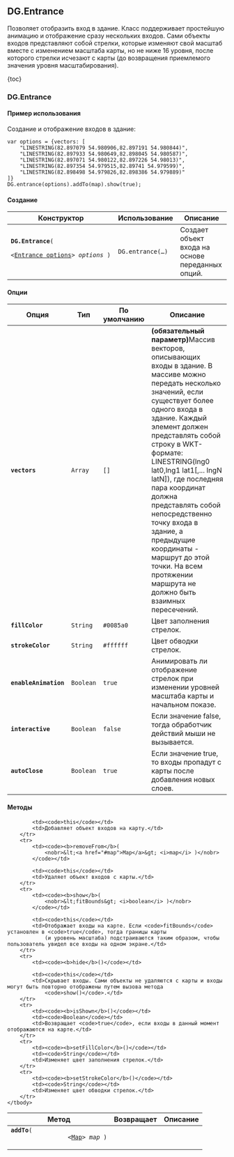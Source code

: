 ## DG.Entrance

Позволяет отобразить вход в здание. Класс поддерживает простейшую анимацию и отображение сразу нескольких входов. Сами
объекты входов представляют собой стрелки, которые изменяют свой масштаб вместе с изменением масштаба карты, но не ниже
16 уровня, после которого стрелки исчезают с карты (до возвращения приемлемого значения уровня масштабирования).

{toc}

### DG.Entrance

#### Пример использования

Создание и отображение входов в здание:

    var options = {vectors: [
        "LINESTRING(82.897079 54.980906,82.897191 54.980844)",
        "LINESTRING(82.897933 54.980649,82.898045 54.980587)",
        "LINESTRING(82.897071 54.980122,82.897226 54.98013)",
        "LINESTRING(82.897354 54.979515,82.89741 54.979599)",
        "LINESTRING(82.898498 54.979826,82.898386 54.979889)"
    ]}
    DG.entrance(options).addTo(map).show(true);

#### Создание

<table>
    <thead>
        <tr>
            <th>Конструктор</th>
            <th>Использование</th>
            <th>Описание</th>
        </tr>
    </thead>
    <tbody>
        <tr>
            <td><code><b>DG.Entrance</b>(
                <nobr>&lt;<a href="#entrance-options">Entrance options</a>&gt; <i>options</i> )</nobr>
            </code></td>
            <td><code>DG.entrance(&hellip;)</code></td>
            <td>Создает объект входа на основе переданных опций.</td>
        </tr>
    </tbody>
</table>

#### Опции

<table>
    <thead>
        <tr>
            <th>Опция</th>
            <th>Тип</th>
            <th>По умолчанию</th>
            <th>Описание</th>
        </tr>
    </thead>
    <tbody>
        <tr>
            <td><code><b>vectors</b></code></td>
            <td><code>Array</td>
            <td><code>[]</code></td>
            <td><b>(обязательный параметр)</b>Массив векторов, описывающих входы в здание. В массиве можно передать
                несколько значений, если существует более одного входа в здание. Каждый элемент должен представлять
                собой строку в WKT-формате: LINESTRING(lng0 lat0,lng1 lat1[,... lngN latN]), где последняя пара координат
                должна представлять собой непосредственно точку входа в здание, а предыдущие координаты - маршрут до этой точки.
                На всем протяжении маршрута не должно быть взаимных пересечений.</td>
        </tr>
        <tr>
            <td><code><b>fillColor</b></code></td>
            <td><code>String</td>
            <td><code>#0085a0</code></td>
            <td>Цвет заполнения стрелок.</td>
        </tr>
        <tr>
            <td><code><b>strokeColor</b></code></td>
            <td><code>String</td>
            <td><code>#ffffff</code></td>
            <td>Цвет обводки стрелок.</td>
        </tr>
        <tr>
            <td><code><b>enableAnimation</b></code></td>
            <td><code>Boolean</td>
            <td><code>true</code></td>
            <td>Анимировать ли отображение стрелок при изменении уровней масштаба карты и начальном показе.</td>
        </tr>
        <tr>
            <td><code><b>interactive</b></code></td>
            <td><code>Boolean</td>
            <td><code>false</code></td>
            <td>Если значение false, тогда обработчик действий мыши не вызывается.</td>
        </tr>
        <tr>
            <td><code><b>autoClose</b></code></td>
            <td><code>Boolean</td>
            <td><code>true</code></td>
            <td>Если значение true, то входы пропадут с карты после добавления новых слоев.</td>
        </tr>
    </tbody>
</table>

#### Методы

<table>
    <thead>
        <tr>
            <th>Метод</th>
            <th>Возвращает</th>
            <th>Описание</th>
        </tr>
    </thead>
    <tbody>
        <tr>
            <td><code><b>addTo</b>(
                <nobr>&lt;<a href="#map">Map</a>&gt; <i>map</i> )</nobr>
            </code></td>

            <td><code>this</code></td>
            <td>Добавляет объект входов на карту.</td>
        </tr>
        <tr>
            <td><code><b>removeFrom</b>(
                <nobr>&lt;<a href="#map">Map</a>&gt; <i>map</i> )</nobr>
            </code></td>

            <td><code>this</code></td>
            <td>Удаляет объект входов с карты.</td>
        </tr>
        <tr>
            <td><code><b>show</b>(
                <nobr>&lt;fitBounds&gt; <i>boolean</i> )</nobr>
            </code></td>

            <td><code>this</code></td>
            <td>Отображает входы на карте. Если <code>fitBounds</code> установлен в <code>true</code>, тогда границы карты
                (и уровень масштаба) подстраиваются таким образом, чтобы пользователь увидел все входы на одном экране.</td>
        </tr>
        <tr>
            <td><code><b>hide</b>()</code></td>

            <td><code>this</code></td>
            <td>Скрывает входы. Сами объекты не удаляются с карты и входы могут быть повторно отображены путем вызова метода
                <code>show()</code>.</td>
        </tr>
        <tr>
            <td><code><b>isShown</b>()</code></td>
            <td><code>Boolean</code></td>
            <td>Возвращает <code>true</code>, если входы в данный момент отображаются на карте.</td>
        </tr>
        <tr>
            <td><code><b>setFillColor</b>()</code></td>
            <td><code>String</code></td>
            <td>Изменяет цвет заполнения стрелок.</td>
        </tr>
        <tr>
            <td><code><b>setStrokeColor</b>()</code></td>
            <td><code>String</code></td>
            <td>Изменяет цвет обводки стрелок.</td>
        </tr>
    </tbody>
</table>
